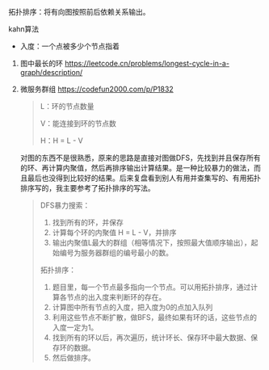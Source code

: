拓扑排序：将有向图按照前后依赖关系输出。

kahn算法

- 入度：一个点被多少个节点指着





1. 图中最长的环 https://leetcode.cn/problems/longest-cycle-in-a-graph/description/

2. 微服务群组 https://codefun2000.com/p/P1832

   > L：环的节点数量
   >
   > V：能连接到环的节点数
   >
   > H：H = L - V

   对图的东西不是很熟悉，原来的思路是直接对图做DFS，先找到并且保存所有的环、再计算内聚值，然后再排序输出计算结果。是一种比较暴力的做法，而且最后也没得到比较好的结果。后来复盘看到别人有用并查集写的、有用拓扑排序写的，我主要参考了拓扑排序的写法。

   > DFS暴力搜索：
   >
   > 1. 找到所有的环，并保存
   > 2. 计算每个环的内聚值 H = L - V，并排序
   > 3. 输出内聚值L最大的群组（相等情况下，按照最大值顺序输出），起始编号为服务器群组的编号最小的数。
   >
   > 拓扑排序：
   >
   > 1. 题目里，每一个节点最多指向一个节点。可以用拓扑排序，通过计算各节点的出入度来判断环的存在。
   > 2. 计算图中所有节点的入度，把入度为0的点加入队列
   > 3. 利用这些节点不断扩散，做BFS，最终如果有环的话，这些节点的入度一定为1。
   > 4. 找到所有的环以后，再次遍历，统计环长、保存环中最大数据、保存环的数据。
   > 5. 然后做排序。

